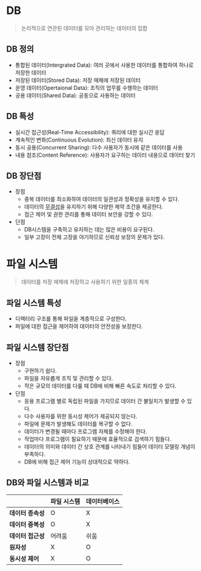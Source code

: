 # DB
> 논리적으로 연관된 데이터를 모아 관리하는 데이터의 집합

## DB 정의
- 통합된 데이터(Intergrated Data): 여러 곳에서 사용한 데이터를 통합하여 하나로 저장한 데이터
- 저장된 데이터(Stored Data): 저장 매체에 저장된 데이터
- 운영 데이터(Opertaional Data): 조직의 업무를 수행하는 데이터
- 공용 데이터(Shared Data): 공동으로 사용하는 데이터

## DB 특성
- 실시간 접근성(Real-Time Accessibility): 쿼리에 대한 실시간 응답
- 계속적인 변화(Continuous Evolution): 최신 데이터 유지
- 동시 공용(Concurrent Sharing): 다수 사용자가 동시에 같은 데이터를 사용
- 내용 참조(Content Reference): 사용자가 요구하는 데이터 내용으로 데이터 찾기

## DB 장단점
- 장점
  - 중복 데이터를 최소화하여 데이터의 일관성과 정확성을 유지할 수 있다.
  - 데이터의 [무결성](무결성.md)을 유지하기 위해 다양한 제약 조건을 제공한다.
  - 접근 제어 및 권한 관리를 통해 데이터 보안을 강할 수 있다. 
- 단점 
  - DB시스템을 구축하고 유지하는 데는 많은 비용이 요구된다.
  - 일부 고장이 전체 고장을 야기하므로 신뢰성 보장의 문제가 있다.

# 파일 시스템
> 데이터를 저장 매체에 저장하고 사용하기 위한 일종의 체계

## 파일 시스템 특성
- 디렉터리 구조를 통해 파일을 계층적으로 구성한다.
- 파일에 대한 접근을 제어하여 데이터의 안전성을 보장한다.

## 파일 시스템 장단점
- 장점
  - 구현하기 쉽다.
  - 파일을 자유롭게 조직 및 관리할 수 있다.
  - 작은 규모의 데이터를 다룰 때 DB에 비해 빠른 속도로 처리할 수 있다.
- 단점
  - 응용 프로그램 별로 독립된 파일을 가지므로 데이터 간 불일치가 발생할 수 있다.
  - 다수 사용자를 위한 동시성 제어가 제공되지 않는다.
  - 파일에 문제가 발생해도 데이터를 복구할 수 없다.
  - 데이터가 변경될 때마다 프로그램 자체를 수정해야 한다.
  - 작업마다 프로그램이 필요하기 때문에 효율적으로 검색하기 힘들다.
  - 데이터의 의미와 데이터 간 상호 관계를 나타내기 힘들어 데이터 모델링 개념이 부족하다.
  - DB에 비해 접근 제어 기능이 상대적으로 약하다.

## DB와 파일 시스템과 비교
|             | 파일 시스템 | 데이터베이스 |
|-------------|--------|--------|
| **데이터 종속성** | O      | X      |
| **데이터 중복성** | O      | X      |
| **데이터 접근성** | 어려움    | 쉬움     |
| **원자성**     | X      | O      |
| **동시성 제어**  | X      | O      |